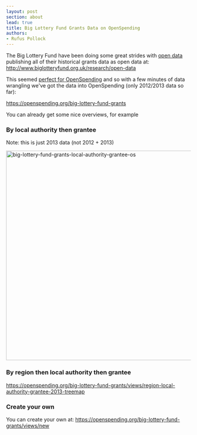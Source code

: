```yaml
---
layout: post
section: about
lead: true
title: Big Lottery Fund Grants Data on OpenSpending
authors:
- Rufus Pollock
---
```

The Big Lottery Fund have been doing some great strides with [open data](http://okfn.org/opendata/) publishing all of their historical grants data as open data at: <http://www.biglotteryfund.org.uk/research/open-data>

This seemed [perfect for OpenSpending](https://github.com/openspending/datatoload/issues/29) and so with a few minutes of data wrangling we've got the data into OpenSpending (only 2012/2013 data so far):

<https://openspending.org/big-lottery-fund-grants>

You can already get some nice overviews, for example

### By local authority then grantee

Note: this is just 2013 data (not 2012 + 2013)

<a href="https://openspending.org/big-lottery-fund-grants/views/local-authority-grantee-treemap"><img src="{{ site.baseurl }}/img/blog/2014/07/big-lottery-fund-grants-local-authority-grantee-os.png" alt="big-lottery-fund-grants-local-authority-grantee-os" width="959" height="571" class="alignnone size-full wp-image-1871" /></a>

### By region then local authority then grantee

<https://openspending.org/big-lottery-fund-grants/views/region-local-authority-grantee-2013-treemap>

### Create your own

You can create your own at: <https://openspending.org/big-lottery-fund-grants/views/new>

